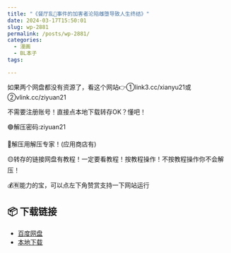 ```yaml
---
title: "《餐厅乱👅事件的加害者沦陷雌堕导致人生终结》"
date: 2024-03-17T15:50:01
slug: wp-2881
permalink: /posts/wp-2881/
categories:
  - 漫画
  - BL本子
tags:

---
```


如果两个网盘都没有资源了，看这个网站👉①link3.cc/xianyu21或②vlink.cc/ziyuan21

不需要注册账号！直接点本地下载转存OK？懂吧！

🟢解压密码:ziyuan21

🔵解压用解压专家！(应用商店有)

🟡转存的链接网盘有教程！一定要看教程！按教程操作！不按教程操作你不会解压！

💰🈶能力的宝，可以点左下角赞赏支持一下网站运行

## 📦 下载链接
- [百度网盘](https://blziyuan21.com/pay-download/2881?key=ddf02ef3f4&down_id=0)
- [本地下载](https://blziyuan21.com/pay-download/2881?key=ddf02ef3f4&down_id=1)

